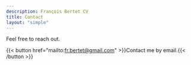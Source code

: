 ```yaml
---
description: François Bertet CV
title: Contact
layout: "simple"
---
```


Feel free to reach out.

{{< button href="mailto:fr.bertet@gmail.com" >}}Contact me by email.{{< /button >}}
